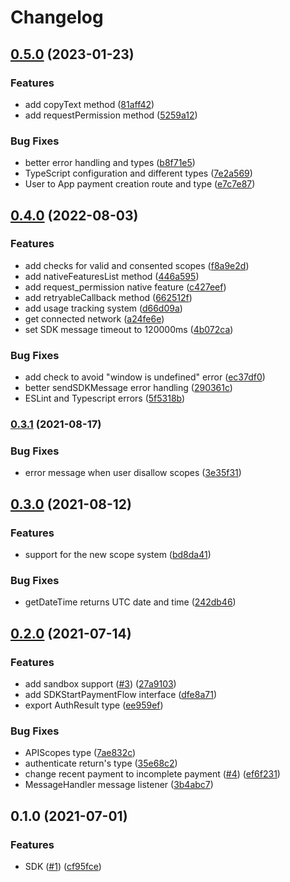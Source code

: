 # Changelog

## [0.5.0](https://www.github.com/PiNetwork-js/sdk/compare/v0.4.0...v0.5.0) (2023-01-23)


### Features

* add copyText method ([81aff42](https://www.github.com/PiNetwork-js/sdk/commit/81aff4226016f5596916843a4228773d803c5087))
* add requestPermission method ([5259a12](https://www.github.com/PiNetwork-js/sdk/commit/5259a127644149b05c0255662e2eb0da41cbf47c))


### Bug Fixes

* better error handling and types ([b8f71e5](https://www.github.com/PiNetwork-js/sdk/commit/b8f71e59d52bf82a2d8437c95d2e3a0ea565939a))
* TypeScript configuration and different types ([7e2a569](https://www.github.com/PiNetwork-js/sdk/commit/7e2a56907734adf9af56c6b39ee4715d7064d22a))
* User to App payment creation route and type ([e7c7e87](https://www.github.com/PiNetwork-js/sdk/commit/e7c7e87db92830f4c066110b0888955cbbbd683a))

## [0.4.0](https://www.github.com/PiNetwork-js/sdk/compare/v0.3.1...v0.4.0) (2022-08-03)


### Features

* add checks for valid and consented scopes ([f8a9e2d](https://www.github.com/PiNetwork-js/sdk/commit/f8a9e2d97bcbe5c1e7f2ad5157bfae0982f1c9a1))
* add nativeFeaturesList method ([446a595](https://www.github.com/PiNetwork-js/sdk/commit/446a5956ef843b2b6e05bfb8cf18c3d679f87bbd))
* add request_permission native feature ([c427eef](https://www.github.com/PiNetwork-js/sdk/commit/c427eeff904fbb47172329b22f1e123d462df99a))
* add retryableCallback method ([662512f](https://www.github.com/PiNetwork-js/sdk/commit/662512f8c7bbe9b74387888be33e990873c27eaa))
* add usage tracking system ([d66d09a](https://www.github.com/PiNetwork-js/sdk/commit/d66d09aa9b0f6921c8b73c03b60ba2cf28efa25a))
* get connected network ([a24fe6e](https://www.github.com/PiNetwork-js/sdk/commit/a24fe6edfd46ad48c8542fd1eacc9618a7204224))
* set SDK message timeout to 120000ms ([4b072ca](https://www.github.com/PiNetwork-js/sdk/commit/4b072caafcc290f933b6514df2dcbef3651b5c47))


### Bug Fixes

* add check to avoid "window is undefined" error ([ec37df0](https://www.github.com/PiNetwork-js/sdk/commit/ec37df0a83533fc93b4d3bb4e589321c7c37c457))
* better sendSDKMessage error handling ([290361c](https://www.github.com/PiNetwork-js/sdk/commit/290361cddcf4e951c16d0999c9d29bc72f02f503))
* ESLint and Typescript errors ([5f5318b](https://www.github.com/PiNetwork-js/sdk/commit/5f5318bcf6ea2b200092bb80630c9ecf70f577f5))

### [0.3.1](https://www.github.com/PiNetwork-js/sdk/compare/v0.3.0...v0.3.1) (2021-08-17)


### Bug Fixes

* error message when user disallow scopes ([3e35f31](https://www.github.com/PiNetwork-js/sdk/commit/3e35f31d165dee39858d11e5024bf93ca84fe2cd))

## [0.3.0](https://www.github.com/PiNetwork-js/sdk/compare/v0.2.0...v0.3.0) (2021-08-12)


### Features

* support for the new scope system ([bd8da41](https://www.github.com/PiNetwork-js/sdk/commit/bd8da41aae422e1d621a7dafb327ff61baffa93e))


### Bug Fixes

* getDateTime returns UTC date and time ([242db46](https://www.github.com/PiNetwork-js/sdk/commit/242db465737c1d40924ccbc41ccd1820bdd64740))

## [0.2.0](https://www.github.com/PiNetwork-js/sdk/compare/v0.1.0...v0.2.0) (2021-07-14)


### Features

* add sandbox support ([#3](https://www.github.com/PiNetwork-js/sdk/issues/3)) ([27a9103](https://www.github.com/PiNetwork-js/sdk/commit/27a9103856e1a8234afc4658c0821d6a23c66b25))
* add SDKStartPaymentFlow interface ([dfe8a71](https://www.github.com/PiNetwork-js/sdk/commit/dfe8a716d6e3a3bc82f701d2ff96b061218a4345))
* export AuthResult type ([ee959ef](https://www.github.com/PiNetwork-js/sdk/commit/ee959ef418eb23e460381748b85d679bd89ff9d5))


### Bug Fixes

* APIScopes type ([7ae832c](https://www.github.com/PiNetwork-js/sdk/commit/7ae832c95a1ceb75fa3bf0edc333f24865293675))
* authenticate return's type ([35e68c2](https://www.github.com/PiNetwork-js/sdk/commit/35e68c22df0e82f455c9f844f775dee971102f05))
* change recent payment to incomplete payment ([#4](https://www.github.com/PiNetwork-js/sdk/issues/4)) ([ef6f231](https://www.github.com/PiNetwork-js/sdk/commit/ef6f231daf48fd77572da3714d0b231a2584e1f4))
* MessageHandler message listener ([3b4abc7](https://www.github.com/PiNetwork-js/sdk/commit/3b4abc7583dff1486951848d46dfc5077631a647))

## 0.1.0 (2021-07-01)


### Features

* SDK ([#1](https://www.github.com/PiNetwork-js/sdk/issues/1)) ([cf95fce](https://www.github.com/PiNetwork-js/sdk/commit/cf95fce785e6fd07e4f424bdd7f14cfc907c26de))
